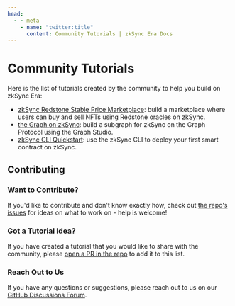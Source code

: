 ```yaml
---
head:
  - - meta
    - name: "twitter:title"
      content: Community Tutorials | zkSync Era Docs
---
```


# Community Tutorials

Here is the list of tutorials created by the community to help you build on zkSync Era:

- [zkSync Redstone Stable Price Marketplace](./redstone-marketplace-tutorial.md): build a marketplace where users can buy and sell NFTs using Redstone oracles on zkSync.
- [the Graph on zkSync](./the-graph-tutorial.md): build a subgraph for zkSync on the Graph Protocol using the Graph Studio.
- [zkSync CLI Quickstart](./zksync-cli-quickstart.md): use the zkSync CLI to deploy your first smart contract on zkSync.

## Contributing

### Want to Contribute?

If you'd like to contribute and don't know exactly how, check out [the repo's issues](https://github.com/zkSync-Community-Hub/tutorials/issues) for ideas on what to work on - help is welcome!

### Got a Tutorial Idea?

If you have created a tutorial that you would like to share with the community, please [open a PR in the repo](https://github.com/zkSync-Community-Hub/tutorials) to add it to this list.

### Reach Out to Us

If you have any questions or suggestions, please reach out to us on our [GitHub Discussions Forum](https://github.com/zkSync-Community-Hub/zkync-developers/discussions).
